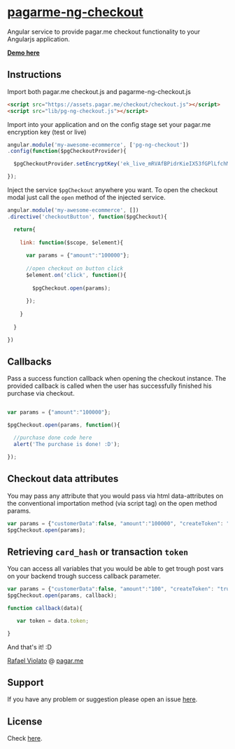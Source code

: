 # [pagarme-ng-checkout](https://github.com/pagarme/pagarme-ng-checkout)
Angular service to provide pagar.me checkout functionality to your Angularjs application.

**[Demo here](http://francomn.github.io/pagarme-ng-checkout/)**


## Instructions

Import both pagar.me checkout.js and pagarme-ng-checkout.js

```html
<script src="https://assets.pagar.me/checkout/checkout.js"></script>
<script src="lib/pg-ng-checkout.js"></script>
```

Import into your application and on the config stage set your pagar.me encryption key (test or live)

```javascript
angular.module('my-awesome-ecommerce', ['pg-ng-checkout'])
.config(function($pgCheckoutProvider){

  $pgCheckoutProvider.setEncryptKey('ek_live_mRVAfBPidrKieIX53fGPlLfchMMk3A');

});
```


Inject the service `$pgCheckout` anywhere you want.
To open the checkout modal just call the `open` method of the injected service.

```javascript
angular.module('my-awesome-ecommerce', [])
.directive('checkoutButton', function($pgCheckout){

  return{
  
    link: function($scope, $element){
    
      var params = {"amount":"100000"};
    
      //open checkout on button click
      $element.on('click', function(){
      
        $pgCheckout.open(params);
      
      });
    
    }
  
  }

})
```

## Callbacks

Pass a success function callback when opening the checkout instance.
The provided callback is called when the user has successfully finished his purchase via checkout.

```javascript

var params = {"amount":"100000"};

$pgCheckout.open(params, function(){

  //purchase done code here
  alert('The purchase is done! :D');

});
```

## Checkout data attributes
You may pass any attribute that you would pass via html data-attributes on the conventional importation method (via script tag) on the open method params.

```javascript
var params = {"customerData":false, "amount":"100000", "createToken": "false"};
$pgCheckout.open(params);
```

## Retrieving `card_hash` or transaction `token`

You can access all variables that you would be able to get trough post vars on your backend trough success callback parameter.

```javascript
var params = {"customerData":false, "amount":"100", "createToken": "true"};
$pgCheckout.open(params, callback);

function callback(data){

   var token = data.token;

}
```

And that's it! :D

[Rafael Violato](http://rviolato.com) @ [pagar.me](http://pagar.me)

## Support
If you have any problem or suggestion please open an issue [here](https://github.com/pagarme/pagarme-ng-checkout/issues).

## License

Check [here](LICENSE).

